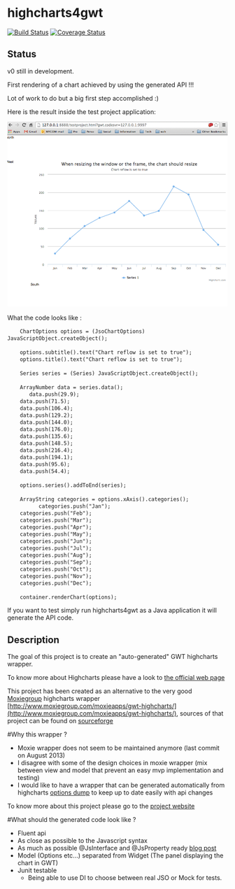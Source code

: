 highcharts4gwt
=============

[![Build Status](https://travis-ci.org/highcharts4gwt/highcharts4gwt.svg?branch=master)](https://travis-ci.org/highcharts4gwt/highcharts4gwt) [![Coverage Status](https://coveralls.io/repos/highcharts4gwt/highcharts4gwt/badge.png)](https://coveralls.io/r/highcharts4gwt/highcharts4gwt)

## Status
v0 still in development.

First rendering of a chart achieved by using the generated API !!!

Lot of work to do but a big first step accomplished :)

Here is the result inside the test project application: 

![First Chart](./screenshot.png)


What the code looks like : 

        ChartOptions options = (JsoChartOptions) JavaScriptObject.createObject();
        
        options.subtitle().text("Chart reflow is set to true");
        options.title().text("Chart reflow is set to true");

        Series series = (Series) JavaScriptObject.createObject();
        
        ArrayNumber data = series.data();
	       data.push(29.9);
        data.push(71.5);
        data.push(106.4);
        data.push(129.2);
        data.push(144.0);
        data.push(176.0);
        data.push(135.6);
        data.push(148.5);
        data.push(216.4);
        data.push(194.1);
        data.push(95.6);
        data.push(54.4);

        options.series().addToEnd(series);
        
        ArrayString categories = options.xAxis().categories();
		      categories.push("Jan");
        categories.push("Feb");
        categories.push("Mar");
        categories.push("Apr");
        categories.push("May");
        categories.push("Jun");
        categories.push("Jul");
        categories.push("Aug");
        categories.push("Sep");
        categories.push("Oct");
        categories.push("Nov");
        categories.push("Dec");
 
        container.renderChart(options);


If you want to test simply run highcharts4gwt as a Java application it will generate the API code.

## Description
The goal of this project is to create an "auto-generated" GWT highcharts wrapper.

To know more about Highcharts please have a look to [the official web page](http://www.highcharts.com/products/highcharts)

This project has been created as an alternative to the very good [Moxiegroup](http://www.moxiegroup.com/) highcharts wrapper [http://www.moxiegroup.com/moxieapps/gwt-highcharts/](http://www.moxiegroup.com/moxieapps/gwt-highcharts/), sources of that project can be found on [sourceforge](http://sourceforge.net/projects/gwt-highcharts/) 

#Why this wrapper ?

* Moxie wrapper does not seem to be maintained anymore (last commit on August 2013)
* I disagree with some of the design choices in moxie wrapper (mix between view and model that prevent an easy mvp implementation and testing)
* I would like to have a wrapper that can be generated automatically from highcharts [options dump](http://api.highcharts.com/highcharts/option/dump.json) to keep up to date easily with api changes

To know more about this project please go to the [project website](https://gwthighcharts.github.io/)

#What should the generated code look like ?

* Fluent api
* As close as possible to the Javascript syntax
* As much as possible @JsInterface and @JsProperty ready [blog post](http://ronanquillevere.github.io/2014/02/02/GWT-futur-javascript-interop.html#.U_7f6zK1Z5I)
* Model (Options etc...) separated from Widget (The panel displaying the chart in GWT)
* Junit testable
  * Being able to use DI to choose between real JSO or Mock for tests.
